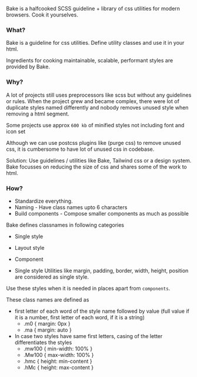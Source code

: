Bake is a halfcooked SCSS guideline + library of css utilities for modern browsers.
Cook it yourselves.

### What?
Bake is a guideline for css utilities.
Define utility classes and use it in your html.

Ingredients for cooking maintainable, scalable, performant styles are provided by Bake.

### Why?
A lot of projects still uses preprocessors like scss but without any guidelines or rules.
When the project grew and became complex, there were lot of duplicate styles named differently and
nobody removes unused style when removing a html segment.

Some projects use approx `600 kb` of minified styles not including font and icon set

Although we can use postcss plugins like (purge css) to remove unused css, it is cumbersome to have lot of unused css in codebase.

Solution: Use guidelines / utilities like Bake, Tailwind css or a design system.
Bake focusses on reducing the size of css and shares some of the work to html.

### How?
- Standardize everything.
- Naming - Have class names upto 6 characters
- Build components - Compose smaller components as much as possible

Bake defines classnames in following categories

- Single style
- Layout style
- Component

- Single style
Utilities like margin, padding, border, width, height, position are considered as single style.

Use these styles when it is needed in places apart from `components`.

These class names are defined as
- first letter of each word of the style name followed by value (full value if it is a number, first letter of each word, if it is a string)
  - .m0 { margin: 0px }
  - .ma { margin: auto }
- In case two styles have same first letters, casing of the letter differentiates the styles
  - .mw100 { min-width: 100% }
  - .Mw100 { max-width: 100% }
  - .hmc { height: min-content }
  - .hMc { height: max-content }

